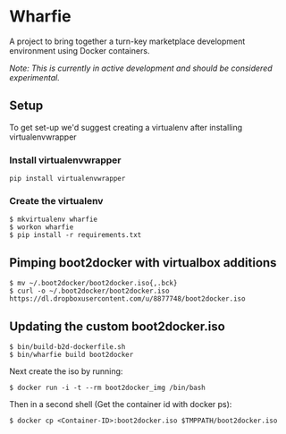 # Wharfie

A project to bring together a turn-key marketplace development environment using Docker containers.

*Note: This is currently in active development and should be considered experimental.*

## Setup

To get set-up we'd suggest creating a virtualenv after installing virtualenvwrapper

### Install virtualenvwrapper

    pip install virtualenvwrapper

### Create the virtualenv

    $ mkvirtualenv wharfie
    $ workon wharfie
    $ pip install -r requirements.txt


## Pimping boot2docker with virtualbox additions

    $ mv ~/.boot2docker/boot2docker.iso{,.bck}
    $ curl -o ~/.boot2docker/boot2docker.iso https://dl.dropboxusercontent.com/u/8877748/boot2docker.iso

## Updating the custom boot2docker.iso

    $ bin/build-b2d-dockerfile.sh
    $ bin/wharfie build boot2docker

Next create the iso by running:

    $ docker run -i -t --rm boot2docker_img /bin/bash

Then in a second shell (Get the container id with docker ps):

    $ docker cp <Container-ID>:boot2docker.iso $TMPPATH/boot2docker.iso
